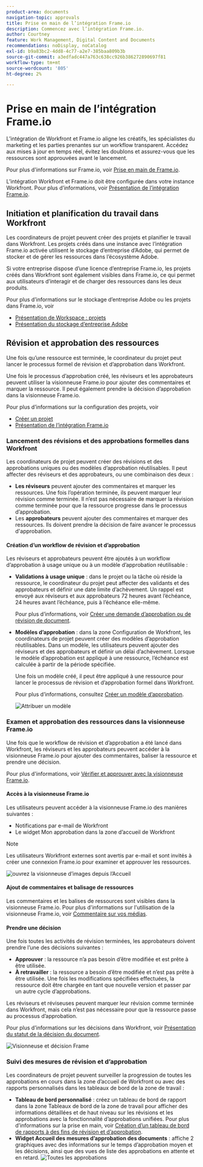 ```yaml
---
product-area: documents
navigation-topic: approvals
title: Prise en main de l’intégration Frame.io
description: Commencez avec l’intégration Frame.io.
author: Courtney
feature: Work Management, Digital Content and Documents
recommendations: noDisplay, noCatalog
exl-id: b9a83bc2-4dd8-4c77-a2e7-385baa809b3b
source-git-commit: a3edfadc447a763c638cc926b386272890697f81
workflow-type: tm+mt
source-wordcount: '805'
ht-degree: 2%

---
```


# Prise en main de l’intégration Frame.io

L’intégration de Workfront et Frame.io aligne les créatifs, les spécialistes du marketing et les parties prenantes sur un workflow transparent. Accédez aux mises à jour en temps réel, évitez les doublons et assurez-vous que les ressources sont approuvées avant le lancement.

Pour plus d&#39;informations sur Frame.io, voir [Prise en main de Frame.io](https://support.frame.io/en/collections/49298-getting-started).

L’intégration Workfront et Frame.io doit être configurée dans votre instance Workfront. Pour plus d’informations, voir [Présentation de l’intégration Frame.io](/help/quicksilver/review-and-approve-work/native-integrations/frame-io/frame-int-overview.md#integration-requirements).

<!--## Integration requirements

* Workfront and Frame.io must be deployed to the same Identity Management system (IMS) organization.

* Users can belong to only one Workfront instance within the IMS organization.

* The Workfront instance must be enabled on the Adobe Unified Experience.

* The integration is configured by Adobe Professional Services. -->

## Initiation et planification du travail dans Workfront

Les coordinateurs de projet peuvent créer des projets et planifier le travail dans Workfront. Les projets créés dans une instance avec l’intégration Frame.io activée utilisent le stockage d’entreprise d’Adobe, qui permet de stocker et de gérer les ressources dans l’écosystème Adobe.

Si votre entreprise dispose d’une licence d’entreprise Frame.io, les projets créés dans Workfront sont également visibles dans Frame.io, ce qui permet aux utilisateurs d’interagir et de charger des ressources dans les deux produits.

Pour plus d’informations sur le stockage d’entreprise Adobe ou les projets dans Frame.io, voir

* [Présentation de Workspace : projets](https://help.frame.io/en/articles/9101001-workspace-overview#h_d9f8654895)
* [Présentation du stockage d’entreprise Adobe](/help/quicksilver/review-and-approve-work/esm-overview.md)

## Révision et approbation des ressources

Une fois qu’une ressource est terminée, le coordinateur du projet peut lancer le processus formel de révision et d’approbation dans Workfront.

Une fois le processus d’approbation créé, les réviseurs et les approbateurs peuvent utiliser la visionneuse Frame.io pour ajouter des commentaires et marquer la ressource. Il peut également prendre la décision d’approbation dans la visionneuse Frame.io.

Pour plus d’informations sur la configuration des projets, voir

* [Créer un projet](/help/quicksilver/manage-work/projects/create-projects/create-project.md)
* [Présentation de l’intégration Frame.io](/help/quicksilver/review-and-approve-work/native-integrations/frame-io/frame-int-overview.md)

### Lancement des révisions et des approbations formelles dans Workfront

Les coordinateurs de projet peuvent créer des révisions et des approbations uniques ou des modèles d’approbation réutilisables. Il peut affecter des réviseurs et des approbateurs, ou une combinaison des deux :

* **Les réviseurs** peuvent ajouter des commentaires et marquer les ressources. Une fois l’opération terminée, ils peuvent marquer leur révision comme terminée. Il n’est pas nécessaire de marquer la révision comme terminée pour que la ressource progresse dans le processus d’approbation.
* Les **approbateurs** peuvent ajouter des commentaires et marquer des ressources. Ils doivent prendre la décision de faire avancer le processus d&#39;approbation.

#### Création d’un workflow de révision et d’approbation

Les réviseurs et approbateurs peuvent être ajoutés à un workflow d’approbation à usage unique ou à un modèle d’approbation réutilisable :

* **Validations à usage unique** : dans le projet ou la tâche où réside la ressource, le coordinateur du projet peut affecter des validants et des approbateurs et définir une date limite d’achèvement. Un rappel est envoyé aux réviseurs et aux approbateurs 72 heures avant l’échéance, 24 heures avant l’échéance, puis à l’échéance elle-même.

  Pour plus d’informations, voir [Créer une demande d’approbation ou de révision de document](/help/quicksilver/review-and-approve-work/document-reviews-and-approvals/manage-document-approvals/create-a-document-approval.md).

* **Modèles d’approbation** : dans la zone Configuration de Workfront, les coordinateurs de projet peuvent créer des modèles d’approbation réutilisables. Dans un modèle, les utilisateurs peuvent ajouter des réviseurs et des approbateurs et définir un délai d’achèvement. Lorsque le modèle d’approbation est appliqué à une ressource, l’échéance est calculée à partir de la période spécifiée.

  Une fois un modèle créé, il peut être appliqué à une ressource pour lancer le processus de révision et d’approbation formel dans Workfront.

  Pour plus d’informations, consultez [Créer un modèle d’approbation](/help/quicksilver/review-and-approve-work/document-reviews-and-approvals/manage-document-approvals/create-approval-template.md).


  ![Attribuer un modèle](assets/assign-template.png)

### Examen et approbation des ressources dans la visionneuse Frame.io

Une fois que le workflow de révision et d’approbation a été lancé dans Workfront, les réviseurs et les approbateurs peuvent accéder à la visionneuse Frame.io pour ajouter des commentaires, baliser la ressource et prendre une décision.

Pour plus d&#39;informations, voir [Vérifier et approuver avec la visionneuse Frame.io](/help/quicksilver/review-and-approve-work/document-reviews-and-approvals/review-with-frame.md).

#### Accès à la visionneuse Frame.io

Les utilisateurs peuvent accéder à la visionneuse Frame.io des manières suivantes :

* Notifications par e-mail de Workfront
* Le widget Mon approbation dans la zone d’accueil de Workfront

>[!NOTE]
>
>Les utilisateurs Workfront externes sont avertis par e-mail et sont invités à créer une connexion Frame.io pour examiner et approuver les ressources.

![ouvrez la visionneuse d’images depuis l’Accueil](assets/open-fio-viewwer.png)

#### Ajout de commentaires et balisage de ressources

Les commentaires et les balises de ressources sont visibles dans la visionneuse Frame.io. Pour plus d&#39;informations sur l&#39;utilisation de la visionneuse Frame.io, voir [Commentaire sur vos médias](https://help.frame.io/en/articles/9105251-commenting-on-your-media).

#### Prendre une décision

Une fois toutes les activités de révision terminées, les approbateurs doivent prendre l’une des décisions suivantes :

* **Approuver** : la ressource n’a pas besoin d’être modifiée et est prête à être utilisée.
* **À retravailler** : la ressource a besoin d’être modifiée et n’est pas prête à être utilisée. Une fois les modifications spécifiées effectuées, la ressource doit être chargée en tant que nouvelle version et passer par un autre cycle d’approbations. <!--is the same approval workflow automatically applied? Does the coordinator have to do anything to get the approval going? -->

Les réviseurs et réviseuses peuvent marquer leur révision comme terminée dans Workfront, mais cela n’est pas nécessaire pour que la ressource passe au processus d’approbation.

Pour plus d’informations sur les décisions dans Workfront, voir [Présentation du statut de la décision du document](/help/quicksilver/review-and-approve-work/document-reviews-and-approvals/manage-document-approvals/document-approval-status.md).

![Visionneuse et décision Frame](assets/decision-fio.png)


### Suivi des mesures de révision et d’approbation

Les coordinateurs de projet peuvent surveiller la progression de toutes les approbations en cours dans la zone d’accueil de Workfront ou avec des rapports personnalisés dans les tableaux de bord de la zone de travail :

* **Tableau de bord personnalisé** : créez un tableau de bord de rapport dans la zone Tableaux de bord de la zone de travail pour afficher des informations détaillées et de haut niveau sur les révisions et les approbations avec la fonctionnalité d’approbations unifiées. Pour plus d’informations sur la prise en main, voir [Création d’un tableau de bord de rapports à des fins de révision et d’approbation](/help/quicksilver/review-and-approve-work/document-reviews-and-approvals/create-review-and-approval-dashboard.md).
* **Widget Accueil des mesures d’approbation des documents** : affiche 2 graphiques avec des informations sur le temps d’approbation moyen et les décisions, ainsi que des vues de liste des approbations en attente et en retard.
  ![Toutes les approbations](assets/all-approvals.png)